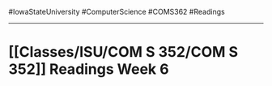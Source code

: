 #IowaStateUniversity
#ComputerScience 
#COMS362 
#Readings


---

# [[Classes/ISU/COM S 352/COM S 352]] Readings Week 6
